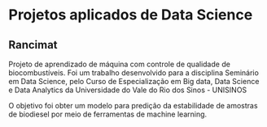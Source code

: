 # Projetos aplicados de Data Science

## Rancimat

Projeto de aprendizado de máquina com controle de qualidade de biocombustíveis.
Foi um trabalho desenvolvido para a disciplina Seminário em Data Science, pelo Curso de Especialização em Big data, Data Science e Data Analytics da Universidade do Vale do Rio dos Sinos - UNISINOS

O objetivo foi obter um modelo para predição da estabilidade de amostras de biodiesel por meio de ferramentas de machine learning.
